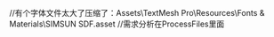 //有个字体文件太大了压缩了：Assets\TextMesh Pro\Resources\Fonts & Materials\SIMSUN SDF.asset
//需求分析在ProcessFiles里面
